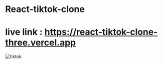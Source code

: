 # React-tiktok-clone
# live link : https://react-tiktok-clone-three.vercel.app
![tiktok](https://github.com/Waliulislamnohan/React-tiktok-clone/assets/69451541/c0cc11a3-2170-42d2-ac6d-228a8551ffc4)
